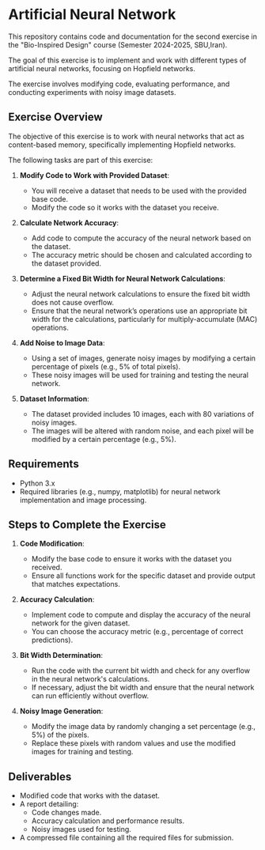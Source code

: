 # Artificial Neural Network 

This repository contains code and documentation for the second exercise in the "Bio-Inspired Design" course (Semester 2024-2025, SBU,Iran). 

The goal of this exercise is to implement and work with different types of artificial neural networks, focusing on Hopfield networks.

The exercise involves modifying code, evaluating performance, and conducting experiments with noisy image datasets.

## Exercise Overview

The objective of this exercise is to work with neural networks that act as content-based memory, specifically implementing Hopfield networks. 

The following tasks are part of this exercise:

1. **Modify Code to Work with Provided Dataset**: 
   - You will receive a dataset that needs to be used with the provided base code.
   - Modify the code so it works with the dataset you receive. 

2. **Calculate Network Accuracy**:
   - Add code to compute the accuracy of the neural network based on the dataset.
   - The accuracy metric should be chosen and calculated according to the dataset provided.

3. **Determine a Fixed Bit Width for Neural Network Calculations**:
   - Adjust the neural network calculations to ensure the fixed bit width does not cause overflow.
   - Ensure that the neural network’s operations use an appropriate bit width for the calculations, particularly for multiply-accumulate (MAC) operations.

4. **Add Noise to Image Data**:
   - Using a set of images, generate noisy images by modifying a certain percentage of pixels (e.g., 5% of total pixels).
   - These noisy images will be used for training and testing the neural network.

5. **Dataset Information**:
   - The dataset provided includes 10 images, each with 80 variations of noisy images.
   - The images will be altered with random noise, and each pixel will be modified by a certain percentage (e.g., 5%).

## Requirements

- Python 3.x
- Required libraries (e.g., numpy, matplotlib) for neural network implementation and image processing.

## Steps to Complete the Exercise

1. **Code Modification**:
   - Modify the base code to ensure it works with the dataset you received.
   - Ensure all functions work for the specific dataset and provide output that matches expectations.

2. **Accuracy Calculation**:
   - Implement code to compute and display the accuracy of the neural network for the given dataset.
   - You can choose the accuracy metric (e.g., percentage of correct predictions).

3. **Bit Width Determination**:
   - Run the code with the current bit width and check for any overflow in the neural network's calculations.
   - If necessary, adjust the bit width and ensure that the neural network can run efficiently without overflow.

4. **Noisy Image Generation**:
   - Modify the image data by randomly changing a set percentage (e.g., 5%) of the pixels.
   - Replace these pixels with random values and use the modified images for training and testing.


## Deliverables

- Modified code that works with the dataset.
- A report detailing:
  - Code changes made.
  - Accuracy calculation and performance results.
  - Noisy images used for testing.
- A compressed file containing all the required files for submission.
